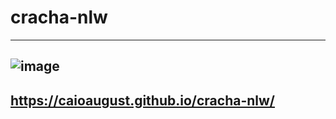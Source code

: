# cracha-nlw
---
![image](https://user-images.githubusercontent.com/65203015/143049334-6cbf10a6-ad57-4bfa-9224-5eaf4e664cf8.png)
---
## https://caioaugust.github.io/cracha-nlw/

